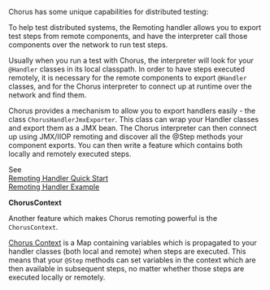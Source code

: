 Chorus has some unique capabilities for distributed testing: 

To help test distributed systems, the Remoting handler allows you to export test steps from remote components, and have the interpreter call those components over the network to run test steps.

Usually when you run a test with Chorus, the interpreter will look for your `@Handler` classes in its local classpath. In order to have steps executed remotely, it is necessary for the remote components to export `@Handler` classes, and for the Chorus interpreter to connect up at runtime over the network and find them.

Chorus provides a mechanism to allow you to export handlers easily - the class `ChorusHandlerJmxExporter`. This class can wrap your Handler classes and export them as a JMX bean. The Chorus interpreter can then connect up using JMX/IIOP remoting and discover all the @Step methods your component exports. You can then write a feature which contains both locally and remotely executed steps. 

See  
[Remoting Handler Quick Start](RemotingHandlerQuickStart)  
[Remoting Handler Example](RemotingHandlerExample)

**ChorusContext**

Another feature which makes Chorus remoting powerful is the `ChorusContext`. 

[Chorus Context](ChorusContext) is a Map containing variables which is propagated to your handler classes (both local and remote) when steps are executed. This means that your `@Step` methods can set variables in the context which are then available in subsequent steps, no matter whether those steps are executed locally or remotely.

